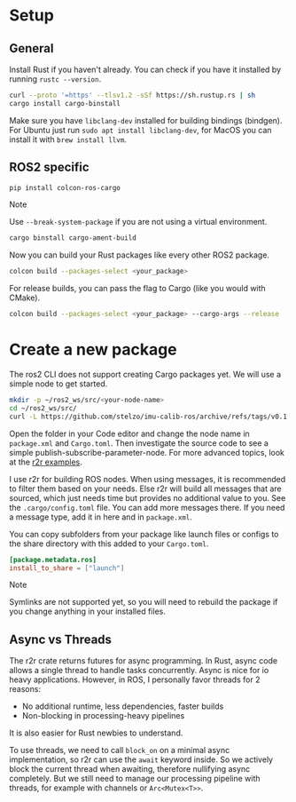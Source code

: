 # Setup

## General
Install Rust if you haven't already. You can check if you have it installed by running `rustc --version`.
```zsh
curl --proto '=https' --tlsv1.2 -sSf https://sh.rustup.rs | sh
cargo install cargo-binstall
```

Make sure you have `libclang-dev` installed for building bindings (bindgen). For Ubuntu just run `sudo apt install libclang-dev`, for MacOS you can install it with `brew install llvm`.

## ROS2 specific

```zsh
pip install colcon-ros-cargo
```

> [!NOTE]
> Use `--break-system-package` if you are not using a virtual environment.

```zsh
cargo binstall cargo-ament-build
```

Now you can build your Rust packages like every other ROS2 package.
```zsh
colcon build --packages-select <your_package>
```

For release builds, you can pass the flag to Cargo (like you would with CMake).
```zsh
colcon build --packages-select <your_package> --cargo-args --release
```

# Create a new package

The ros2 CLI does not support creating Cargo packages yet. We will use a simple node to get started.

```zsh
mkdir -p ~/ros2_ws/src/<your-node-name>
cd ~/ros2_ws/src/
curl -L https://github.com/stelzo/imu-calib-ros/archive/refs/tags/v0.1.0.tar.gz | tar -xz -C <your-node-name> --strip-components=1
```

Open the <your-node-name> folder in your Code editor and change the node name in `package.xml` and `Cargo.toml`. Then investigate the source code to see a simple publish-subscribe-parameter-node. For more advanced topics, look at the [r2r examples](https://github.com/sequenceplanner/r2r/tree/master/r2r/examples).

I use r2r for building ROS nodes. When using messages, it is recommended to filter them based on your needs. Else r2r will build all messages that are sourced, which just needs time but provides no additional value to you. 
See the `.cargo/config.toml` file. You can add more messages there. If you need a message type, add it in here and in `package.xml`.

You can copy subfolders from your package like launch files or configs to the share directory with this added to your `Cargo.toml`.

```toml
[package.metadata.ros]
install_to_share = ["launch"]
```

> [!NOTE]
> Symlinks are not supported yet, so you will need to rebuild the package if you change anything in your installed files.

## Async vs Threads

The r2r crate returns futures for async programming. In Rust, async code allows a single thread to handle tasks concurrently. Async is nice for io heavy applications. However, in ROS, I personally favor threads for 2 reasons:

* No additional runtime, less dependencies, faster builds
* Non-blocking in processing-heavy pipelines

It is also easier for Rust newbies to understand.

To use threads, we need to call `block_on` on a minimal async implementation, so r2r can use the `await` keyword inside. So we actively block the current thread when awaiting, therefore nullifying async completely. But we still need to manage our processing pipeline with threads, for example with channels or `Arc<Mutex<T>>`.